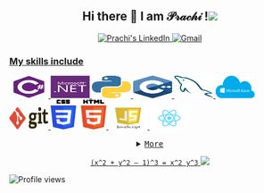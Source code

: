 <div align="center">
  <h2>  Hi there 👋 I am 𝒫𝓇𝒶𝒸𝒽𝒾 !<img src="https://media.giphy.com/media/mGcNjsfWAjY5AEZNw6/giphy.gif" width="50"> </h2>
    <a href="https://www.linkedin.com/in/prachi-poddar-597814190/" target="_blank"><img alt="Prachi's LinkedIn" 
                src="https://img.shields.io/badge/-Linkedin-0A66C2?style=flat-square&logo=Linkedin&logoColor=white">
    <a href="" target="_blank"><img alt="Gmail" 
                src="https://img.shields.io/badge/-Gmail-EA4335?style=flat-square&logo=Gmail&logoColor=white">
</div>
      <h3>My skills include</h3>
  <p >
      <img src="icons/csharp.png" width="70" height="40" />
      <img src="icons/dotnet.png" width="70" height="40" />
      <img src="icons/python.png" width="70" height="40" />
      <img src="icons/cpp.png" width="70" height="40" />
      <img src="icons/mysql.svg" width="70" height="40" />
      <img src="icons/azure.png" width="70" height="40" />
      <img src="icons/git.svg" width="70" height="40" />
      <img src="icons/htmlncss.png" width="100" height="53" />
      <img src="icons/js.png" width="70" height="40" />
      <img src="icons/react.png" width="70" height="40" />
      
  </p>


<details align="center">
    <summary> <samp> More</samp></summary>
      <p align="center">
        <br>
          <img alt="Prachi Poddar's GitHub Stats"
                src="https://github-readme-stats.vercel.app/api?username=prachipoddar20&show_icons=true&theme=radical" />
        <br>
        
     
</details>

<p align="center">
<code>(x^2 + y^2 – 1)^3 = x^2 y^3</code> 
<a href="https://github.com/satyajitghana">
 <img src="https://badgen.net/badge/icon/github?icon=github&label=satyajitghana"/>
</a>
</p>

![Profile views](https://gpvc.arturio.dev/prachipoddar20?v=3)

